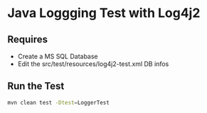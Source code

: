 
# Java Loggging Test with Log4j2

## Requires

- Create a MS SQL Database 
- Edit the src/test/resources/log4j2-test.xml DB infos 


## Run the Test

```bash
mvn clean test -Dtest=LoggerTest
```

